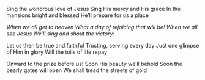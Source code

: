 Sing the wondrous love of Jesus 
Sing His mercy and His grace 
In the mansions bright and blessed 
He’ll prepare for us a place

*When we all get to heaven*
*What a day of rejoicing that will be!* 
*When we all see Jesus* 
*We’ll sing and shout the victory!*

Let us then be true and faithful 
Trusting, serving every day 
Just one glimpse of Him in glory 
Will the toils of life repay

Onward to the prize before us! 
Soon His beauty we’ll behold
Soon the pearly gates will open 
We shall tread the streets of gold